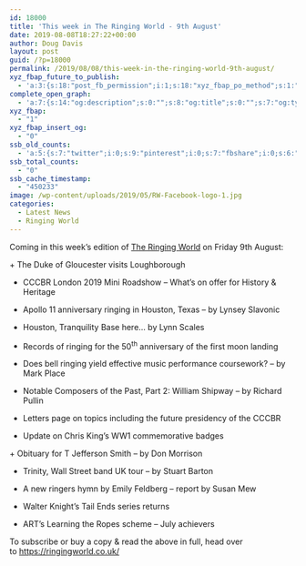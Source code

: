 ```yaml
---
id: 18000
title: 'This week in The Ringing World - 9th August'
date: 2019-08-08T18:27:22+00:00
author: Doug Davis
layout: post
guid: /?p=18000
permalink: /2019/08/08/this-week-in-the-ringing-world-9th-august/
xyz_fbap_future_to_publish:
  - 'a:3:{s:18:"post_fb_permission";i:1;s:18:"xyz_fbap_po_method";s:1:"2";s:16:"xyz_fbap_message";s:62:"News item added to the CCCBR website: {POST_TITLE} {PERMALINK}";}'
complete_open_graph:
  - 'a:7:{s:14:"og:description";s:0:"";s:8:"og:title";s:0:"";s:7:"og:type";s:0:"";s:12:"twitter:card";s:7:"summary";s:15:"twitter:creator";s:0:"";s:19:"twitter:description";s:0:"";s:8:"og:image";s:5:"17238";}'
xyz_fbap:
  - "1"
xyz_fbap_insert_og:
  - "0"
ssb_old_counts:
  - 'a:5:{s:7:"twitter";i:0;s:9:"pinterest";i:0;s:7:"fbshare";i:0;s:6:"reddit";i:0;s:6:"tumblr";N;}'
ssb_total_counts:
  - "0"
ssb_cache_timestamp:
  - "450233"
image: /wp-content/uploads/2019/05/RW-Facebook-logo-1.jpg
categories:
  - Latest News
  - Ringing World
---
```

Coming in this week’s edition of <a href="https://www.ringingworld.co.uk/" target="_blank" rel="noopener noreferrer">The Ringing World</a> on Friday 9th August:

+ The Duke of Gloucester visits Loughborough

+ CCCBR London 2019 Mini Roadshow – What’s on offer for History & Heritage

+ Apollo 11 anniversary ringing in Houston, Texas – by Lynsey Slavonic

+ Houston, Tranquility Base here… by Lynn Scales

+ Records of ringing for the 50<sup>th</sup> anniversary of the first moon landing

+ Does bell ringing yield effective music performance coursework? – by Mark Place

+ Notable Composers of the Past, Part 2: William Shipway – by Richard Pullin

+ Letters page on topics including the future presidency of the CCCBR

+ Update on Chris King’s WW1 commemorative badges

+ Obituary for T Jefferson Smith – by Don Morrison

+ Trinity, Wall Street band UK tour – by Stuart Barton

+ A new ringers hymn by Emily Feldberg – report by Susan Mew

+ Walter Knight’s Tail Ends series returns

+ ART’s Learning the Ropes scheme – July achievers

To subscribe or buy a copy & read the above in full, head over to <a href="https://ringingworld.co.uk/" target="_blank" rel="noopener noreferrer">https://ringingworld.co.uk/</a>
